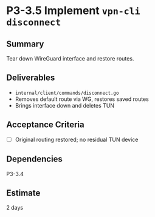 # P3-3.5 Implement `vpn-cli disconnect`

## Summary
Tear down WireGuard interface and restore routes.

## Deliverables
- `internal/client/commands/disconnect.go`
- Removes default route via WG, restores saved routes
- Brings interface down and deletes TUN

## Acceptance Criteria
- [ ] Original routing restored; no residual TUN device

## Dependencies
P3-3.4

## Estimate
2 days


